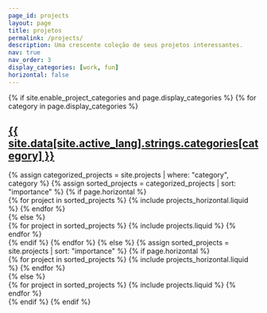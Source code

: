 ```yaml
---
page_id: projects
layout: page
title: projetos
permalink: /projects/
description: Uma crescente coleção de seus projetos interessantes.
nav: true
nav_order: 3
display_categories: [work, fun]
horizontal: false
---
```


<!-- pages/projects.md -->
<div class="projects">
  {% if site.enable_project_categories and page.display_categories %}
    <!-- Display categorized projects -->
    {% for category in page.display_categories %}
      <a id="{{ site.data[site.active_lang].strings.categories[category] }}" href=".#{{ site.data[site.active_lang].strings.categories[category] }}">
        <h2 class="category">{{ site.data[site.active_lang].strings.categories[category] }}</h2>
      </a>
      {% assign categorized_projects = site.projects | where: "category", category %}
      {% assign sorted_projects = categorized_projects | sort: "importance" %}
      <!-- Generate cards for each project -->
      {% if page.horizontal %}
        <div class="container">
          <div class="row row-cols-2">
            {% for project in sorted_projects %}
              {% include projects_horizontal.liquid %}
            {% endfor %}
          </div>
        </div>
      {% else %}
        <div class="grid">
          {% for project in sorted_projects %}
            {% include projects.liquid %}
          {% endfor %}
        </div>
      {% endif %}
    {% endfor %}
  {% else %}
    <!-- Display projects without categories -->
    {% assign sorted_projects = site.projects | sort: "importance" %}
    <!-- Generate cards for each project -->
    {% if page.horizontal %}
      <div class="container">
        <div class="row row-cols-2">
          {% for project in sorted_projects %}
            {% include projects_horizontal.liquid %}
          {% endfor %}
        </div>
      </div>
    {% else %}
      <div class="grid">
        {% for project in sorted_projects %}
          {% include projects.liquid %}
        {% endfor %}
      </div>
    {% endif %}
  {% endif %}
</div>
